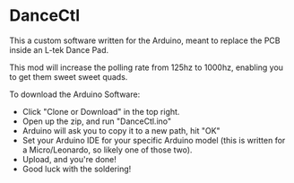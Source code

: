 # DanceCtl
This a custom software written for the Arduino, meant to replace the PCB inside an L-tek Dance Pad.

This mod will increase the polling rate from 125hz to 1000hz, enabling you to get them sweet sweet quads.

To download the Arduino Software:
 - Click "Clone or Download" in the top right.
 - Open up the zip, and run "DanceCtl.ino"
 - Arduino will ask you to copy it to a new path, hit "OK"
 - Set your Arduino IDE for your specific Arduino model (this is written for a Micro/Leonardo, so likely one of those two).
 - Upload, and you're done!
 - Good luck with the soldering!
